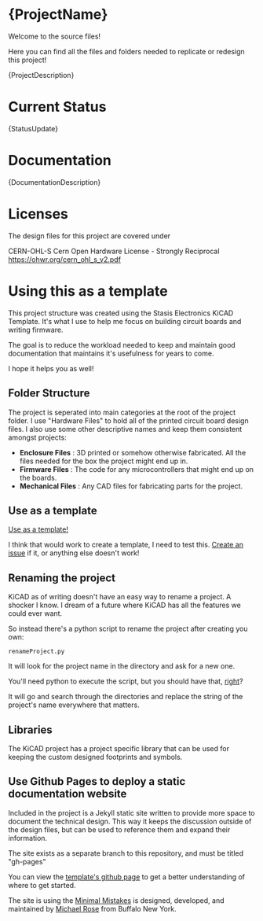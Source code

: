 # {ProjectName}

Welcome to the source files!

Here you can find all the files and folders needed to replicate or redesign this project!

{ProjectDescription}

# Current Status

{StatusUpdate}

# Documentation

{DocumentationDescription}

# Licenses

The design files for this project are covered under 

CERN-OHL-S
Cern Open Hardware License - Strongly Reciprocal
https://ohwr.org/cern_ohl_s_v2.pdf


# Using this as a template

This project structure was created using the Stasis Electronics KiCAD Template. It's what I use to help me focus on building circuit boards and writing firmware. 

The goal is to reduce the workload needed to keep and maintain good documentation that maintains it's usefulness for years to come.

I hope it helps you as well!

## Folder Structure

The project is seperated into main categories at the root of the project folder. I use "Hardware Files" to hold all of the printed circuit board design files. I also use some other descriptive names and keep them consistent amongst projects:

- **Enclosure Files** : 3D printed or somehow otherwise fabricated. All the files needed for the box the project might end up in.
- **Firmware Files** : The code for any microcontrollers that might end up on the boards. 
- **Mechanical Files** : Any CAD files for fabricating parts for the project. 

## Use as a template

[Use as a template!](https://github.com/stasiselectronics/KiCAD-Project-Template/generate)

I think that would work to create a template, I need to test this. [Create an issue](https://github.com/stasiselectronics/KiCAD-Project-Template/issues/new/choose) if it, or anything else doesn't work!

## Renaming the project

KiCAD as of writing doesn't have an easy way to rename a project. A shocker I know. I dream of a future where KiCAD has all the features we could ever want. 

So instead there's a python script to rename the project after creating you own:

    renameProject.py

It will look for the project name in the directory and ask for a new one.

You'll need python to execute the script, but you should have that, [right](https://www.python.org/)?

It will go and search through the directories and replace the string of the project's name everywhere that matters. 

## Libraries

The KiCAD project has a project specific library that can be used for keeping the custom designed footprints and symbols.

## Use Github Pages to deploy a static documentation website

Included in the project is a Jekyll static site written to provide more space to document the technical design. This way it keeps the discussion outside of the design files, but can be used to reference them and expand their information.

The site exists as a separate branch to this repository, and must be titled "gh-pages"

You can view the [template's github page]() to get a better understanding of where to get started.




The site is using the [Minimal Mistakes](https://mmistakes.github.io/minimal-mistakes/about/) is designed, developed, and maintained by [Michael Rose](https://mademistakes.com/about/) from Buffalo New York.



